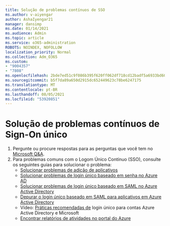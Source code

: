 ```yaml
---
title: Solução de problemas contínuos de SSO
ms.author: v-aiyengar
author: AshaIyengar21
manager: dansimp
ms.date: 01/14/2021
ms.audience: Admin
ms.topic: article
ms.service: o365-administration
ROBOTS: NOINDEX, NOFOLLOW
localization_priority: Normal
ms.collection: Adm_O365
ms.custom:
- "9004357"
- "7808"
ms.openlocfilehash: 2bde7ed51c9f086b395f620ff062df718cd12badf5a6933bd60ca0f81d6501eb
ms.sourcegitcommit: b5f7da89a650d2915dc652449623c78be6247175
ms.translationtype: MT
ms.contentlocale: pt-BR
ms.lasthandoff: 08/05/2021
ms.locfileid: "53920851"
---
```

# <a name="troubleshooting-seamless-single-sign-on-issues"></a>Solução de problemas contínuos de Sign-On único

1. Pergunte ou procure respostas para as perguntas que você tem no [Microsoft Q&A](https://docs.microsoft.com/azure/active-directory/reports-monitoring/howto-find-activity-reports#troubleshoot-issues-with-activity-reports).
1. Para problemas comuns com o Logom Único Contínuo (SSO), consulte os seguintes guias para solucionar o problema:
    - [Solucionar problemas de adição de aplicativos](https://docs.microsoft.com/azure/active-directory/manage-apps/troubleshoot-adding-apps) 
    - [Solucionar problemas de login único baseado em senha no Azure AD](https://docs.microsoft.com/azure/active-directory/manage-apps/troubleshoot-password-based-sso) 
    - [Solucionar problemas de login único baseado em SAML no Azure Active Directory](https://docs.microsoft.com/azure/active-directory/manage-apps/troubleshoot-saml-based-sso) 
    - [Depurar o login único baseado em SAML para aplicativos em Azure Active Directory](https://docs.microsoft.com/azure/active-directory/manage-apps/debug-saml-sso-issues) 
    - Vídeo: [Práticas recomendadas de](https://azure.microsoft.com/resources/videos/ignite-2018-single-sign-on-best-practices-for-azure-active-directory-and-microsoft-accounts/) login único para contas Azure Active Directory e Microsoft 
    - [Encontrar relatórios de atividades no portal do Azure](https://docs.microsoft.com/azure/active-directory/reports-monitoring/howto-find-activity-reports#troubleshoot-issues-with-activity-reports)